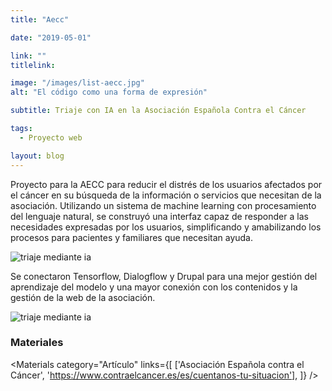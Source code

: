 ```yaml
---
title: "Aecc"

date: "2019-05-01"

link: ""
titlelink:

image: "/images/list-aecc.jpg"
alt: "El código como una forma de expresión"

subtitle: Triaje con IA en la Asociación Española Contra el Cáncer

tags:
  - Proyecto web

layout: blog
---
```


<script>
  import Link from "$lib/components/Link/link.svelte";
  import ArrowLink from "$lib/icons/ArrowLink.svelte";
  import Image from "$lib/image/Image.svelte";
  import ImageRow from "$lib/layout/ImageRow/ImageRow.svelte";
  import Embed from "$lib/components/Embed/Embed.svelte";
  import Materials from "$lib/components/Materials/Materials.svelte";
  import Video from "$lib/components/Video/Video.svelte";
</script>

Proyecto para la AECC para reducir el distrés de los usuarios afectados por el cáncer en su búsqueda de la información o servicios que necesitan de la asociación. Utilizando un sistema de machine learning con procesamiento del lenguaje natural, se construyó una interfaz capaz de responder a las necesidades expresadas por los usuarios, simplificando y amabilizando los procesos para pacientes y familiares que necesitan ayuda.

<Image src="/images/aecc-h.jpg" alt="triaje mediante ia" caption="Formulario con machine learning para simplificar y amabilizar los procesos de pacientes y familiares que necesitan ayuda." styles="mb-6" />

Se conectaron Tensorflow, Dialogflow y Drupal para una mejor gestión del aprendizaje del modelo y una mayor conexión con los contenidos y la gestión de la web de la asociación.

<Image src="/images/aecc-h2.jpg" alt="triaje mediante ia" position="right" />

### Materiales

<Materials category="Artículo" links={[
['Asociación Española contra el Cáncer', 'https://www.contraelcancer.es/es/cuentanos-tu-situacion'],
]}
/>
